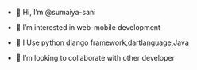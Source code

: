 - 👋 Hi, I’m @sumaiya-sani
- 👀 I’m interested in web-mobile development
- 🌱 I Use python django framework,dartlanguage,Java
  
- 💞️ I’m looking to collaborate with other developer 


<!---
sumaiya-sani/sumaiya-sani is a ✨ special ✨ repository because its `README.md` (this file) appears on your GitHub profile.
You can click the Preview link to take a look at your changes.
--->
